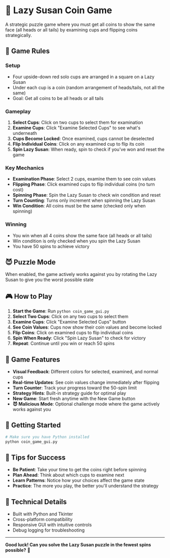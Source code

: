 # 🎠 Lazy Susan Coin Game

A strategic puzzle game where you must get all coins to show the same face (all heads or all tails) by examining cups and flipping coins strategically.

## 🎯 Game Rules

### Setup
- Four upside-down red solo cups are arranged in a square on a Lazy Susan
- Under each cup is a coin (random arrangement of heads/tails, not all the same)
- Goal: Get all coins to be all heads or all tails

### Gameplay
1. **Select Cups**: Click on two cups to select them for examination
2. **Examine Cups**: Click "Examine Selected Cups" to see what's underneath
3. **Cups Become Locked**: Once examined, cups cannot be deselected
4. **Flip Individual Coins**: Click on any examined cup to flip its coin
5. **Spin Lazy Susan**: When ready, spin to check if you've won and reset the game

### Key Mechanics
- **Examination Phase**: Select 2 cups, examine them to see coin values
- **Flipping Phase**: Click examined cups to flip individual coins (no turn cost)
- **Spinning Phase**: Spin the Lazy Susan to check win condition and reset
- **Turn Counting**: Turns only increment when spinning the Lazy Susan
- **Win Condition**: All coins must be the same (checked only when spinning)

### Winning
- You win when all 4 coins show the same face (all heads or all tails)
- Win condition is only checked when you spin the Lazy Susan
- You have 50 spins to achieve victory


## 😈 Puzzle Mode

When enabled, the game actively works against you by rotating the Lazy Susan to give you the worst possible state

## 🎮 How to Play

1. **Start the Game**: Run `python coin_game_gui.py`
2. **Select Two Cups**: Click on any two cups to select them
3. **Examine Cups**: Click "Examine Selected Cups" button
4. **See Coin Values**: Cups now show their coin values and become locked
5. **Flip Coins**: Click on examined cups to flip individual coins
6. **Spin When Ready**: Click "Spin Lazy Susan" to check for victory
7. **Repeat**: Continue until you win or reach 50 spins

## 🎨 Game Features

- **Visual Feedback**: Different colors for selected, examined, and normal cups
- **Real-time Updates**: See coin values change immediately after flipping
- **Turn Counter**: Track your progress toward the 50-spin limit
- **Strategy Hints**: Built-in strategy guide for optimal play
- **New Game**: Start fresh anytime with the New Game button
- **😈 Malicious Mode**: Optional challenge mode where the game actively works against you

## 🚀 Getting Started

```bash
# Make sure you have Python installed
python coin_game_gui.py
```

## 🎯 Tips for Success

- **Be Patient**: Take your time to get the coins right before spinning
- **Plan Ahead**: Think about which cups to examine next
- **Learn Patterns**: Notice how your choices affect the game state
- **Practice**: The more you play, the better you'll understand the strategy

## 🔧 Technical Details

- Built with Python and Tkinter
- Cross-platform compatibility
- Responsive GUI with intuitive controls
- Debug logging for troubleshooting

---

**Good luck! Can you solve the Lazy Susan puzzle in the fewest spins possible?** 🎉
